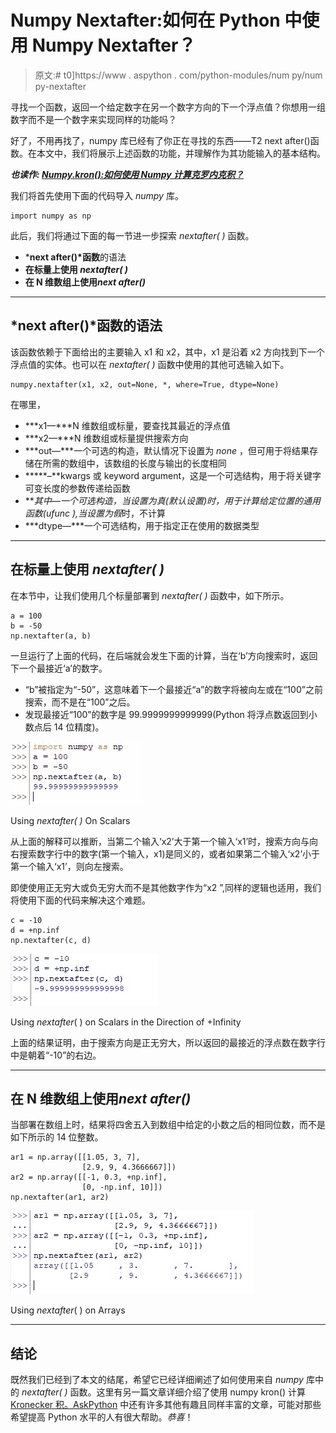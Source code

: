 # Numpy Nextafter:如何在 Python 中使用 Numpy Nextafter？

> 原文:# t0]https://www . aspython . com/python-modules/num py/num py-nextafter

寻找一个函数，返回一个给定数字在另一个数字方向的下一个浮点值？你想用一组数字而不是一个数字来实现同样的功能吗？

好了，不用再找了，numpy 库已经有了你正在寻找的东西——T2 next after()函数。在本文中，我们将展示上述函数的功能，并理解作为其功能输入的基本结构。

***也读作: [Numpy.kron():如何使用 Numpy 计算克罗内克积？](https://www.askpython.com/python-modules/numpy/numpy-kron)***

我们将首先使用下面的代码导入 *numpy* 库。

```
import numpy as np

```

此后，我们将通过下面的每一节进一步探索 *nextafter( )* 函数。

*   ***next after()*函数**的语法
*   **在标量上使用 *nextafter( )***
*   **在 N 维数组上使用*next after()***

* * *

## ***next after()*函数**的语法

该函数依赖于下面给出的主要输入 x1 和 x2，其中，x1 是沿着 x2 方向找到下一个浮点值的实体。也可以在 *nextafter( )* 函数中使用的其他可选输入如下。

```
numpy.nextafter(x1, x2, out=None, *, where=True, dtype=None)

```

在哪里，

*   ***x1—***N 维数组或标量，要查找其最近的浮点值
*   ***x2—***N 维数组或标量提供搜索方向
*   ***out—***一个可选的构造，默认情况下设置为 *none* ，但可用于将结果存储在所需的数组中，该数组的长度与输出的长度相同
*   *****–**kwargs 或 keyword argument，这是一个可选结构，用于将关键字可变长度的参数传递给函数
*   ***其中—***一个可选构造，当设置为*真*(默认设置)时，用于计算给定位置的通用函数(ufunc ),当设置为*假*时，不计算
*   ***dtype—***一个可选结构，用于指定正在使用的数据类型

* * *

## **在标量上使用 *nextafter( )***

在本节中，让我们使用几个标量部署到 *nextafter( )* 函数中，如下所示。

```
a = 100
b = -50
np.nextafter(a, b)

```

一旦运行了上面的代码，在后端就会发生下面的计算，当在‘b’方向搜索时，返回下一个最接近‘a’的数字。

*   “b”被指定为“-50”，这意味着下一个最接近“a”的数字将被向左或在“100”之前搜索，而不是在“100”之后。
*   发现最接近“100”的数字是 99.9999999999999(Python 将浮点数返回到小数点后 14 位精度)。

![Using Nextafter On Scalars](img/669b2f9beb1f1a66a2f70783ff68acb9.png)

Using *nextafter( )* On Scalars

从上面的解释可以推断，当第二个输入‘x2’大于第一个输入‘x1’时，搜索方向与向右搜索数字行中的数字(第一个输入，x1)是同义的，或者如果第二个输入‘x2’小于第一个输入‘x1’，则向左搜索。

即使使用正无穷大或负无穷大而不是其他数字作为“x2 ”,同样的逻辑也适用，我们将使用下面的代码来解决这个难题。

```
c = -10
d = +np.inf
np.nextafter(c, d)

```

![Using Nextafter On Scalars In Direction Of Infinity](img/2e9437b6fddcce0fdd8365153511c272.png)

Using *nextafter*( ) on Scalars in the Direction of +Infinity

上面的结果证明，由于搜索方向是正无穷大，所以返回的最接近的浮点数在数字行中是朝着“-10”的右边。

* * *

## **在 N 维数组上使用*next after()***

当部署在数组上时，结果将四舍五入到数组中给定的小数之后的相同位数，而不是如下所示的 14 位整数。

```
ar1 = np.array([[1.05, 3, 7],
                [2.9, 9, 4.3666667]])
ar2 = np.array([[-1, 0.3, +np.inf],
                [0, -np.inf, 10]])
np.nextafter(ar1, ar2)

```

![Using Nextafter On Arrays](img/fe912f46e5f670df5698510a5fee56e8.png)

Using *nextafter*( ) on Arrays

* * *

## **结论**

既然我们已经到了本文的结尾，希望它已经详细阐述了如何使用来自 *numpy* 库中的 *nextafter( )* 函数。这里有另一篇文章详细介绍了使用 numpy kron() 计算 [Kronecker 积。AskPython](https://www.askpython.com/python/how-to-calculate-kronecker-product-using-numpy) 中还有许多其他有趣且同样丰富的文章，可能对那些希望提高 Python 水平的人有很大帮助。*恭喜*！